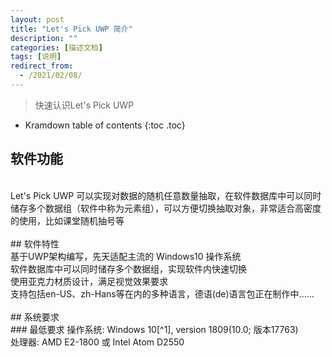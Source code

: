```yaml
---
layout: post
title: "Let's Pick UWP 简介"
description: ""
categories: [描述文档]
tags: [说明]
redirect_from:
  - /2021/02/08/
---
```


> 快速认识Let's Pick UWP

* Kramdown table of contents
{:toc .toc}

## 软件功能
<br/>
Let's Pick UWP 可以实现对数据的随机任意数量抽取，在软件数据库中可以同时储存多个数据组（软件中称为元素组），可以方便切换抽取对象，非常适合高密度的使用，比如课堂随机抽号等<br/>
<br/>
## 软件特性
<br/>
基于UWP架构编写，先天适配主流的 Windows10 操作系统<br/>
软件数据库中可以同时储存多个数据组，实现软件内快速切换<br/>
使用亚克力材质设计，满足视觉效果要求<br/>
支持包括en-US、zh-Hans等在内的多种语言，德语(de)语言包正在制作中......<br/>
<br/>
## 系统要求
<br/>
### 最低要求
操作系统: Windows 10[^1], version 1809(10.0; 版本17763)<br/>
处理器: AMD E2-1800 或 Intel Atom D2550<br/>

[^1]:如果您的操作系统没有达到最低要求，没关系。您可以尝试**winform**版本的Let's Pick
